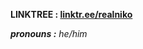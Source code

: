 <p><strong>LINKTREE : <a href="linktr.ee/realniko">linktr.ee/realniko</a></strong></p>
<p><strong><em>pronouns :</em></strong><em> he/him</em></p>
<p><strong><img src="https://github-readme-stats.vercel.app/api?username=NikoNiyazi&amp;count_private=true&amp;show_icons=true&amp;theme=chartreuse-dark" alt="" /></strong><strong><img src="https://github-readme-stats.vercel.app/api/top-langs/?username=NikoNiyazi&amp;theme=chartreuse-dark&amp;layout=compact" alt="" /></strong></p>
